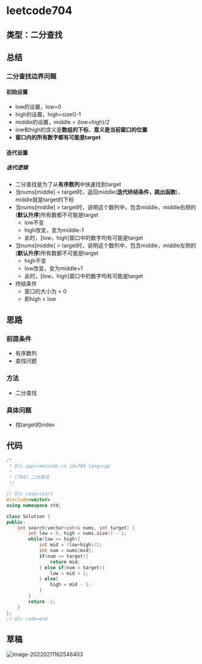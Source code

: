 # leetcode704

## 类型：二分查找

## 总结

### 二分查找边界问题

#### 初始设置

- low的设置，low=0
- high的设置，high=size()-1
- middle的设置，middle = (low+high)/2
- low和high的含义是**数组的下标**，**意义是当前窗口的位置**
- **窗口内的所有数字都有可能是target**

#### 迭代设置

##### 迭代逻辑

- 二分查找是为了从**有序数列**中快速找到target
- 当nums[middle] = target时，返回middle(**迭代终结条件，跳出函数**)，middle就是target的下标
- 当nums[middle] > target时，说明这个数列中，包含middle，middle右侧的(**默认升序**)所有数都不可能是target
  - low不变
  - high改变，变为middle-1
  - 此时，[low，high]窗口中的数字均有可能是target
- 当nums[middle] > target时，说明这个数列中，包含middle，middle左侧的(**默认升序**)所有数都不可能是target
  - high不变
  - low改变，变为middle+1
  - 此时，[low，high]窗口中的数字均有可能是target
- 终结条件
  - 窗口的大小为 < 0
  - 即high < low

## 思路

### 前提条件

- 有序数列
- 查找问题

### 方法

- 二分查找

### 具体问题

- 找target的index

## 代码

```c++
/*
 * @lc app=leetcode.cn id=704 lang=cpp
 *
 * [704] 二分查找
 */

// @lc code=start
#include<vector>
using namespace std;

class Solution {
public:
    int search(vector<int>& nums, int target) {
        int low = 0, high = nums.size() - 1;
        while(low <= high){
            int mid = (low+high)/2;
            int num = nums[mid];
            if(num == target){
                return mid;
            } else if(num < target){
                low = mid + 1;
            } else{
                high = mid - 1;
            }
        }
        return -1;
    }
};
// @lc code=end
```



## 草稿

![image-20220211162546403](http://tallestdaisy.oss-cn-beijing.aliyuncs.com/img/image-20220211162546403.png)

